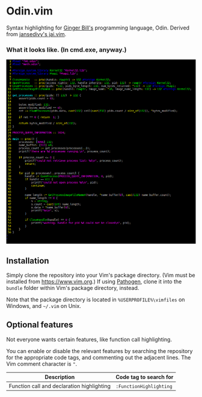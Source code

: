 # Odin.vim
Syntax highlighting for [Ginger Bill's](https://www.youtube.com/user/GingerGames) programming language, Odin.
Derived from [jansedivy's jai.vim](https://github.com/jansedivy/jai.vim).

### What it looks like. (In cmd.exe, anyway.)
![Screenshot](odin.vim.png)

## Installation

Simply clone the repository into your Vim's package directory. (Vim must be installed from https://www.vim.org.)
If using [Pathogen](https://github.com/tpope/vim-pathogen), clone it into the `bundle` folder within Vim's package directory, instead.

Note that the package directory is located in `%USERPROFILE%\vimfiles` on Windows,
and `~/.vim` on Unix.

## Optional features

Not everyone wants certain features, like function call highlighting.

You can enable or disable the relevant features by searching the repository for the appropriate code tags, and commenting out the adjacent lines.
The Vim comment character is `"`.

| Description                                | Code tag to search for  |
|--------------------------------------------|-------------------------|
| Function call and declaration highlighting | `:FunctionHighlighting` |
